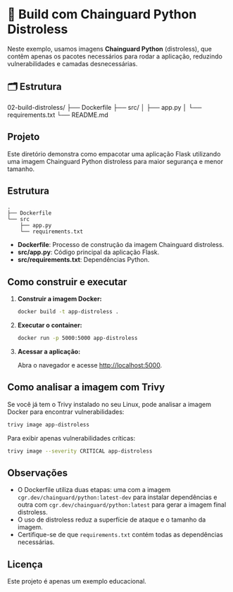 # 🐳 Build com Chainguard Python Distroless

Neste exemplo, usamos imagens **Chainguard Python** (distroless), que contêm apenas os pacotes necessários para rodar a aplicação, reduzindo vulnerabilidades e camadas desnecessárias.

## 🗂 Estrutura

02-build-distroless/
├── Dockerfile
├── src/
│ ├── app.py
│ └── requirements.txt
└── README.md

## Projeto

Este diretório demonstra como empacotar uma aplicação Flask utilizando uma imagem Chainguard Python distroless para maior segurança e menor tamanho.

## Estrutura

```
.
├── Dockerfile
└── src
    ├── app.py
    └── requirements.txt
```

- **Dockerfile**: Processo de construção da imagem Chainguard distroless.
- **src/app.py**: Código principal da aplicação Flask.
- **src/requirements.txt**: Dependências Python.

## Como construir e executar

1. **Construir a imagem Docker:**

   ```bash
   docker build -t app-distroless .
   ```

2. **Executar o container:**

   ```bash
   docker run -p 5000:5000 app-distroless
   ```

3. **Acessar a aplicação:**

   Abra o navegador e acesse [http://localhost:5000](http://localhost:5000).

## Como analisar a imagem com Trivy

Se você já tem o Trivy instalado no seu Linux, pode analisar a imagem Docker para encontrar vulnerabilidades:

```bash
trivy image app-distroless
```

Para exibir apenas vulnerabilidades críticas:

```bash
trivy image --severity CRITICAL app-distroless
```

## Observações

- O Dockerfile utiliza duas etapas: uma com a imagem `cgr.dev/chainguard/python:latest-dev` para instalar dependências e outra com `cgr.dev/chainguard/python:latest` para gerar a imagem final distroless.
- O uso de distroless reduz a superfície de ataque e o tamanho da imagem.
- Certifique-se de que `requirements.txt` contém todas as dependências necessárias.

## Licença

Este projeto é apenas um exemplo educacional.
